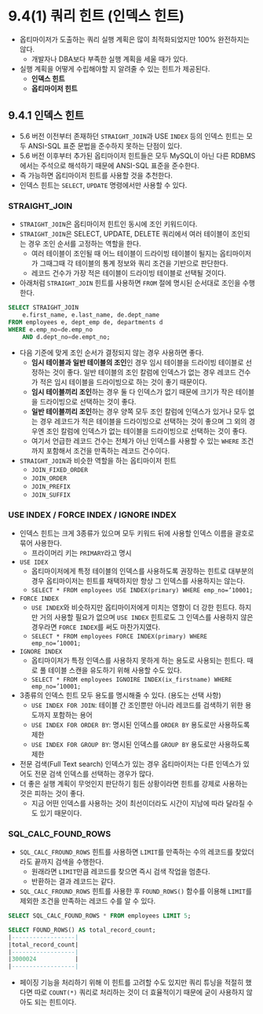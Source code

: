 # 9.4(1) 쿼리 힌트 (인덱스 힌트)

- 옵티마이저가 도출하는 쿼리 실행 계획은 많이 최적화되었지만 100% 완전하지는 않다.
    - 개발자나 DBA보다 부족한 실행 계획을 세울 때가 있다.
- 실행 계획을 어떻게 수립해야할 지 알려줄 수 있는 힌트가 제공된다.
    - **인덱스 힌트**
    - **옵티마이저 힌트**

## 9.4.1 인덱스 힌트

- 5.6 버전 이전부터 존재하던 `STRAIGHT_JOIN`과 USE `INDEX` 등의 인덱스 힌트는 모두 ANSI-SQL 표준 문법을 준수하지 못하는 단점이 있다.
- 5.6 버전 이후부터 추가된 옵티마이저 힌트들은 모두 MySQL이 아닌 다른 RDBMS에서는 주석으로 해석하기 때문에 ANSI-SQL 표준을 준수한다.
- 즉 가능하면 옵티마이저 힌트를 사용할 것을 추천한다.
- 인덱스 힌트는 `SELECT`, `UPDATE` 명령에서만 사용할 수 있다.

### STRAIGHT_JOIN

- `STRAIGHT_JOIN`은 옵티마이저 힌트인 동시에 조인 키워드이다.
- `STRAIGHT_JOIN`은 SELECT, UPDATE, DELETE 쿼리에서 여러 테이블이 조인되는 경우 조인 순서를 고정하는 역할을 한다.
    - 여러 테이블이 조인될 때 어느 테이블이 드라이빙 테이블이 될지는 옵티마이저가 그때그때 각 테이블의 통계 정보와 쿼리 조건을 기반으로 판단한다.
    - 레코드 건수가 가장 적은 테이블이 드라이빙 테이블로 선택될 것이다.
- 아래처럼 `STRAIGHT_JOIN` 힌트를 사용하면 `FROM` 절에 명시된 순서대로 조인을 수행한다.

```sql
SELECT STRAIGHT_JOIN
	e.first_name, e.last_name, de.dept_name
FROM employees e, dept_emp de, departments d
WHERE e.emp_no=de.emp_no
	AND d.dept_no=de.empt_no;
```

- 다음 기준에 맞게 조인 순서가 결정되지 않는 경우 사용하면 좋다.
    - **임시 테이블과 일반 테이블의 조인**인 경우 임시 테이블을 드라이빙 테이블로 선정하는 것이 좋다. 일반 테이블의 조인 칼럼에 인덱스가 없는 경우 레코드 건수가 적은 임시 테이블을 드라이빙으로 하는 것이 좋기 때문이다.
    - **임시 테이블끼리 조인**하는 경우 둘 다 인덱스가 없기 때문에 크기가 작은 테이블을 드라이빙으로 선택하는 것이 좋다.
    - **일반 테이블끼리 조인**하는 경우 양쪽 모두 조인 칼럼에 인덱스가 있거나 모두 없는 경우 레코드가 적은 테이블을 드라이빙으로 선택하는 것이 좋으며 그 외의 경우엔 조인 칼럼에 인덱스가 없는 테이블을 드라이빙으로 선택하는 것이 좋다.
    - 여기서 언급한 레코드 건수는 전체가 아닌 인덱스를 사용할 수 있는 `WHERE` 조건까지 포함해서 조건을 만족하는 레코드 건수이다.
- `STRAIGHT_JOIN`과 비슷한 역할을 하는 옵티마이저 힌트
    - `JOIN_FIXED_ORDER`
    - `JOIN_ORDER`
    - `JOIN_PREFIX`
    - `JOIN_SUFFIX`

### USE INDEX / FORCE INDEX / IGNORE INDEX

- 인덱스 힌트는 크게 3종류가 있으며 모두 키워드 뒤에 사용할 인덱스 이름을 괄호로 묶어 사용한다.
    - 프라이머리 키는 `PRIMARY`라고 명시
- `USE IDEX`
    - 옵티마이저에게 특정 테이블의 인덱스를 사용하도록 권장하는 힌트로 대부분의 경우 옵티마이저는 힌트를 채택하지만 항상 그 인덱스를 사용하지는 않는다.
    - `SELECT * FROM employees USE INDEX(primary) WHERE emp_no=’10001;`
- `FORCE INDEX`
    - `USE INDEX`와 비슷하지만 옵티마이저에게 미치는 영향이 더 강한 힌트다. 하지만 거의 사용할 필요가 없으며 `USE INDEX` 힌트로도 그 인덱스를 사용하지 않은 경우라면 `FORCE INDEX`를 써도 마찬가지였다.
    - `SELECT * FROM employees FORCE INDEX(primary) WHERE emp_no=’10001;`
- `IGNORE INDEX`
    - 옵티마이저가 특정 인덱스를 사용하지 못하게 하는 용도로 사용되는 힌트다. 때로 풀 테이블 스캔을 유도하기 위해 사용할 수도 있다.
    - `SELECT * FROM employees IGNOIRE INDEX(ix_firstname) WHERE emp_no=’10001;`
- 3종류의 인덱스 힌트 모두 용도를 명시해줄 수 있다. (용도는 선택 사항)
    - `USE INDEX FOR JOIN`: 테이블 간 조인뿐만 아니라 레코드를 검색하기 위한 용도까지 포함하는 용어
    - `USE INDEX FOR ORDER BY`: 명시된 인덱스를 `ORDER BY` 용도로만 사용하도록 제한
    - `USE INDEX FOR GROUP BY`: 명시된 인덱스를 `GROUP BY` 용도로만 사용하도록 제한
- 전문 검색(Full Text search) 인덱스가 있는 경우 옵티마이저는 다른 인덱스가 있어도 전문 검색 인덱스를 선택하는 경우가 많다.
- 더 좋은 실행 계획이 무엇인지 판단하기 힘든 상황이라면 힌트를 강제로 사용하는 것은 피하는 것이 좋다.
    - 지금 어떤 인덱스를 사용하는 것이 최선이더라도 시간이 지남에 따라 달라질 수도 있기 때문이다.

### SQL_CALC_FOUND_ROWS

- `SQL_CALC_FROUND_ROWS` 힌트를 사용하면 `LIMIT`를 만족하는 수의 레코드를 찾았더라도 끝까지 검색을 수행한다.
    - 원래라면 `LIMIT`만큼 레코드를 찾으면 즉시 검색 작업을 멈춘다.
    - 반환하는 결과 레코드는 같다.
- `SQL_CALC_FROUND_ROWS` 힌트를 사용한 후 `FOUND_ROWS()` 함수를 이용해 `LIMIT`를 제외한 조건을 만족하는 레코드 수를 알 수 있다.

```sql
SELECT SQL_CALC_FOUND_ROWS * FROM employees LIMIT 5;

SELECT FOUND_ROWS() AS total_record_count;
|------------------|
|total_record_count|
|------------------|
|3000024           |
|------------------|
```

- 페이징 기능을 처리하기 위해 이 힌트를 고려할 수도 있지만 쿼리 튜닝을 적절히 했다면 따로 `COUNT(*)` 쿼리로 처리하는 것이 더 효율적이기 때문에 굳이 사용하지 않아도 되는 힌트이다.